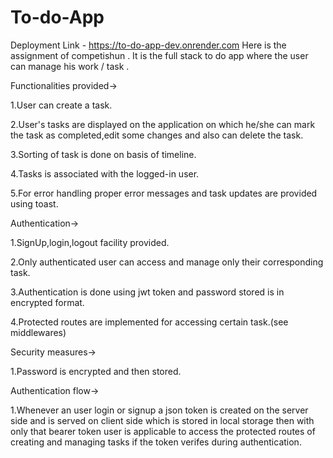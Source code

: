 # To-do-App
Deployment Link - https://to-do-app-dev.onrender.com
Here is the assignment of competishun . It is the full stack to do app where the user can manage his work / task .

Functionalities provided->

1.User can create a task.

2.User's tasks are displayed on the application on which he/she can mark the task as completed,edit some changes and also can delete the task.

3.Sorting of task is done on basis of timeline.

4.Tasks is associated with the logged-in user.

5.For error handling proper error messages and task updates are provided using toast.

Authentication->

1.SignUp,login,logout facility provided.
  
2.Only authenticated user can access and manage only their corresponding task.

3.Authentication is done using jwt token and password stored is in encrypted format.

4.Protected routes are implemented for accessing certain task.(see middlewares)

Security measures->

1.Password is encrypted and then stored.

Authentication flow->

1.Whenever an user login or signup a json token is created on the server side and is served on client side which is stored in local storage then with only that bearer token user is applicable to access the protected routes of creating and managing tasks if the token verifes during authentication.
